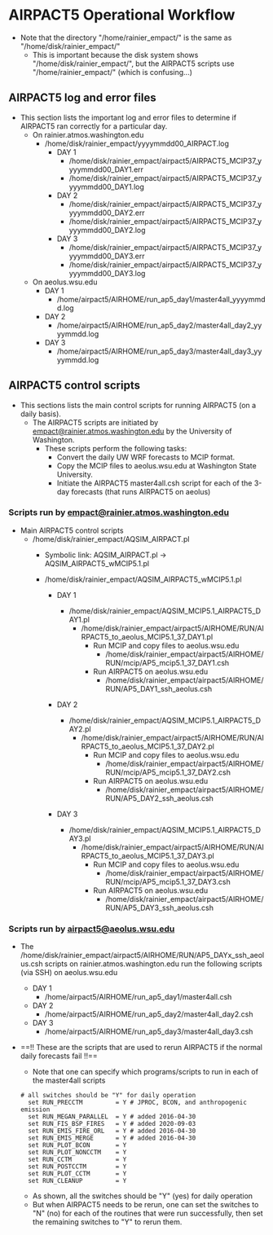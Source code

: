 # AIRPACT5 Operational Workflow

- Note that the directory "/home/rainier_empact/" is the same as "/home/disk/rainier_empact/"
  - This is important because the disk system shows "/home/disk/rainier_empact/", but the AIRPACT5 scripts use "/home/rainier_empact/" (which is confusing...)

## AIRPACT5 log and error files

- This section lists the important log and error files to determine if AIRPACT5 ran correctly for a particular day.
  - On rainier.atmos.washington.edu
    - /home/disk/rainier_empact/yyyymmdd00_AIRPACT.log
      - DAY 1
        - /home/disk/rainier_empact/airpact5/AIRPACT5_MCIP37_yyyymmdd00_DAY1.err
        - /home/disk/rainier_empact/airpact5/AIRPACT5_MCIP37_yyyymmdd00_DAY1.log
      - DAY 2
        - /home/disk/rainier_empact/airpact5/AIRPACT5_MCIP37_yyyymmdd00_DAY2.err
        - /home/disk/rainier_empact/airpact5/AIRPACT5_MCIP37_yyyymmdd00_DAY2.log
      - DAY 3
        - /home/disk/rainier_empact/airpact5/AIRPACT5_MCIP37_yyyymmdd00_DAY3.err
        - /home/disk/rainier_empact/airpact5/AIRPACT5_MCIP37_yyyymmdd00_DAY3.log
  - On aeolus.wsu.edu
    - DAY 1
      - /home/airpact5/AIRHOME/run_ap5_day1/master4all_yyyymmdd.log
    - DAY 2
      - /home/airpact5/AIRHOME/run_ap5_day2/master4all_day2_yyyymmdd.log
    - DAY 3
      - /home/airpact5/AIRHOME/run_ap5_day3/master4all_day3_yyyymmdd.log

## AIRPACT5 control scripts

- This sections lists the main control scripts for running AIRPACT5 (on a daily basis). 
  - The AIRPACT5 scripts are initiated by empact@rainier.atmos.washington.edu by the University of Washington.
    - These scripts perform the following tasks:
      - Convert the daily UW WRF forecasts to MCIP format.
      - Copy the MCIP files to aeolus.wsu.edu at Washington State University.
      - Initiate the AIRPACT5 master4all.csh script for each of the 3-day forecasts (that runs AIRPACT5 on aeolus)

### Scripts run by empact@rainier.atmos.washington.edu

- Main AIRPACT5 control scripts
  - /home/disk/rainier_empact/AQSIM_AIRPACT.pl
    - Symbolic link: AQSIM_AIRPACT.pl -> AQSIM_AIRPACT5_wMCIP5.1.pl
    - /home/disk/rainier_empact/AQSIM_AIRPACT5_wMCIP5.1.pl

      - DAY 1
        - /home/disk/rainier_empact/AQSIM_MCIP5.1_AIRPACT5_DAY1.pl
          - /home/disk/rainier_empact/airpact5/AIRHOME/RUN/AIRPACT5_to_aeolus_MCIP5.1_37_DAY1.pl
            - Run MCIP and copy files to aeolus.wsu.edu
              - /home/disk/rainier_empact/airpact5/AIRHOME/RUN/mcip/AP5_mcip5.1_37_DAY1.csh
            - Run AIRPACT5 on aeolus.wsu.edu
              - /home/disk/rainier_empact/airpact5/AIRHOME/RUN/AP5_DAY1_ssh_aeolus.csh

      - DAY 2
        - /home/disk/rainier_empact/AQSIM_MCIP5.1_AIRPACT5_DAY2.pl
          - /home/disk/rainier_empact/airpact5/AIRHOME/RUN/AIRPACT5_to_aeolus_MCIP5.1_37_DAY2.pl
            - Run MCIP and copy files to aeolus.wsu.edu
              - /home/disk/rainier_empact/airpact5/AIRHOME/RUN/mcip/AP5_mcip5.1_37_DAY2.csh
            - Run AIRPACT5 on aeolus.wsu.edu
              - /home/disk/rainier_empact/airpact5/AIRHOME/RUN/AP5_DAY2_ssh_aeolus.csh

      - DAY 3
        - /home/disk/rainier_empact/AQSIM_MCIP5.1_AIRPACT5_DAY3.pl
          - /home/disk/rainier_empact/airpact5/AIRHOME/RUN/AIRPACT5_to_aeolus_MCIP5.1_37_DAY3.pl
            - Run MCIP and copy files to aeolus.wsu.edu
              - /home/disk/rainier_empact/airpact5/AIRHOME/RUN/mcip/AP5_mcip5.1_37_DAY3.csh
            - Run AIRPACT5 on aeolus.wsu.edu
              - /home/disk/rainier_empact/airpact5/AIRHOME/RUN/AP5_DAY3_ssh_aeolus.csh

### Scripts run by airpact5@aeolus.wsu.edu

- The /home/disk/rainier_empact/airpact5/AIRHOME/RUN/AP5_DAYx_ssh_aeolus.csh scripts on rainier.atmos.washington.edu run the following scripts (via SSH) on aeolus.wsu.edu
  - DAY 1
    - /home/airpact5/AIRHOME/run_ap5_day1/master4all.csh
  - DAY 2
    - /home/airpact5/AIRHOME/run_ap5_day2/master4all_day2.csh
  - DAY 3
    - /home/airpact5/AIRHOME/run_ap5_day3/master4all_day3.csh

- ==!! These are the scripts that are used to rerun AIRPACT5 if the normal daily forecasts fail !!==
  - Note that one can specify which programs/scripts to run in each of the master4all scripts
  ```
  # all switches should be "Y" for daily operation
    set RUN_PRECCTM         = Y # JPROC, BCON, and anthropogenic emission
    set RUN_MEGAN_PARALLEL  = Y # added 2016-04-30
    set RUN_FIS_BSP_FIRES   = Y # added 2020-09-03
    set RUN_EMIS_FIRE_ORL   = Y # added 2016-04-30
    set RUN_EMIS_MERGE      = Y # added 2016-04-30
    set RUN_PLOT_BCON       = Y
    set RUN_PLOT_NONCCTM    = Y
    set RUN_CCTM            = Y
    set RUN_POSTCCTM        = Y
    set RUN_PLOT_CCTM       = Y
    set RUN_CLEANUP         = Y
  ```

  - As shown, all the switches should be "Y" (yes) for daily operation
  - But when AIRPACT5 needs to be rerun, one can set the switches to "N" (no) for each of the routines that were run successfully, then set the remaining switches to "Y" to rerun them.
